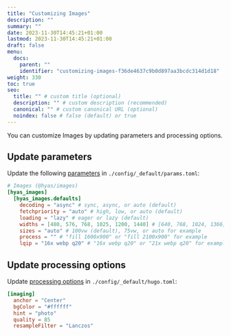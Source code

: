 ```yaml
---
title: "Customizing Images"
description: ""
summary: ""
date: 2023-11-30T14:45:21+01:00
lastmod: 2023-11-30T14:45:21+01:00
draft: false
menu:
  docs:
    parent: ""
    identifier: "customizing-images-f36de4637c9b0d897aa3bcdc314d1d18"
weight: 330
toc: true
seo:
  title: "" # custom title (optional)
  description: "" # custom description (recommended)
  canonical: "" # custom canonical URL (optional)
  noindex: false # false (default) or true
---
```


You can customize Images by updating parameters and processing options.

## Update parameters

Update the following [parameters](/docs/reference/configuration/#parameters) in `./config/_default/params.toml`:

```toml {title=params.toml}
# Images (@hyas/images)
[hyas_images]
  [hyas_images.defaults]
    decoding = "async" # sync, async, or auto (default)
    fetchpriority = "auto" # high, low, or auto (default) 
    loading = "lazy" # eager or lazy (default)
    widths = [480, 576, 768, 1025, 1200, 1440] # [640, 768, 1024, 1366, 1600, 1920] for example
    sizes = "auto" # 100vw (default), 75vw, or auto for example
    process = "" # "fill 1600x900" or "fill 2100x900" for example
    lqip = "16x webp q20" # "16x webp q20" or "21x webp q20" for example
```

## Update processing options

Update [processing options](https://gohugo.io/content-management/image-processing/#processing-options) in `./config/_default/hugo.toml`:

```toml {title=hugo.toml}
[imaging]
  anchor = "Center"
  bgColor = "#ffffff"
  hint = "photo"
  quality = 85
  resampleFilter = "Lanczos"
```
